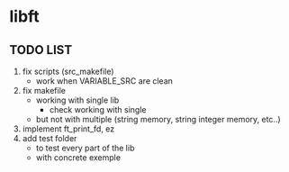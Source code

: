 # libft

## TODO LIST

1. fix scripts (src_makefile)
	- work when VARIABLE_SRC are clean
2. fix makefile
	- working with single lib
		- check working with single
	- but not with multiple (string memory, string integer memory, etc..)
3. implement ft_print_fd, ez
4. add test folder
	- to test every part of the lib
	- with concrete exemple
